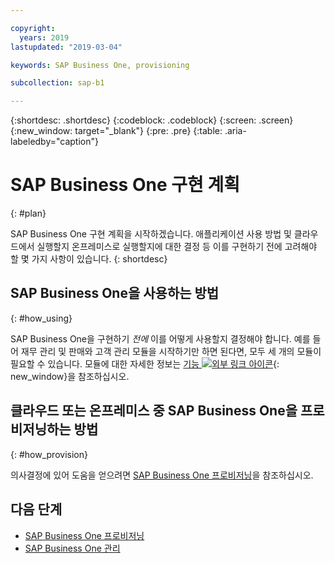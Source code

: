 ```yaml
---

copyright:
  years: 2019
lastupdated: "2019-03-04"

keywords: SAP Business One, provisioning

subcollection: sap-b1

---
```


{:shortdesc: .shortdesc}
{:codeblock: .codeblock}
{:screen: .screen}
{:new_window: target="_blank"}
{:pre: .pre}
{:table: .aria-labeledby="caption"}



# SAP Business One 구현 계획
{: #plan}

SAP Business One 구현 계획을 시작하겠습니다. 애플리케이션 사용 방법 및 클라우드에서 실행할지 온프레미스로 실행할지에 대한 결정 등 이를 구현하기 전에 고려해야 할 몇 가지 사항이 있습니다.
{: shortdesc}

## SAP Business One을 사용하는 방법
{: #how_using}

SAP Business One을 구현하기 _전에_ 이를 어떻게 사용할지 결정해야 합니다. 예를 들어 재무 관리 및 판매와 고객 관리 모듈을 시작하기만 하면 된다면, 모두 세 개의 모듈이 필요할 수 있습니다. 모듈에 대한 자세한 정보는 [기능 ![외부 링크 아이콘](../../icons/launch-glyph.svg "외부 링크 아이콘")](https://www.sap.com/products/business-one/features.html){: new_window}을 참조하십시오.

## 클라우드 또는 온프레미스 중 SAP Business One을 프로비저닝하는 방법
{: #how_provision}

의사결정에 있어 도움을 얻으려면 [SAP Business One 프로비저닝](/docs/infrastructure/sap-b1?topic=sap-b1-provision#provision)을 참조하십시오.

## 다음 단계

* [SAP Business One 프로비저닝](/docs/infrastructure/sap-b1?topic=sap-b1-provision#provision)
* [SAP Business One 관리](/docs/infrastructure/sap-b1?topic=sap-b1-manage#manage)
